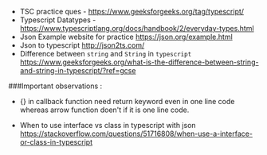 * TSC practice ques -
  https://www.geeksforgeeks.org/tag/typescript/
* Typescript Datatypes -
  https://www.typescriptlang.org/docs/handbook/2/everyday-types.html
* Json Example website for practice
  https://json.org/example.html
* Json to typescript
  http://json2ts.com/
* Difference between `string` and `String` in `typescript`
  https://www.geeksforgeeks.org/what-is-the-difference-between-string-and-string-in-typescript/?ref=gcse



###Important observations :

* {} in callback function need return keyword even in one line code 
   whereas arrow function doen't if it is one line code.

* When to use interface vs class in typescript with json
  https://stackoverflow.com/questions/51716808/when-use-a-interface-or-class-in-typescript